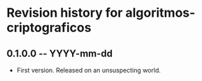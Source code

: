 # Revision history for algoritmos-criptograficos

## 0.1.0.0 -- YYYY-mm-dd

* First version. Released on an unsuspecting world.
